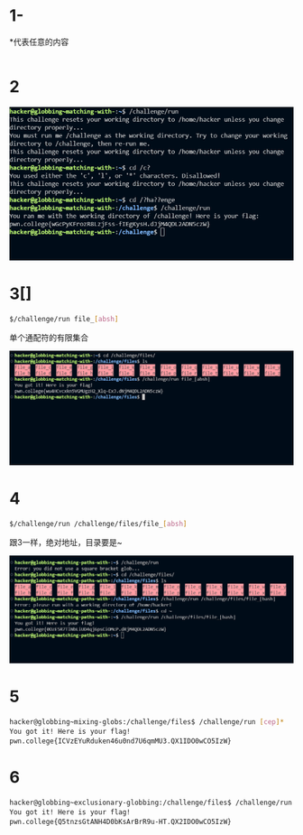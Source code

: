 # 1-

*代表任意的内容

```

```



# 2

![image-20241123143316562](./05%20File%20Globbing.assets/image-20241123143316562.png)



# 3[]

```bash
$/challenge/run file_[absh]
```

单个通配符的有限集合

![image-20241123143510382](./05%20File%20Globbing.assets/image-20241123143510382.png)



# 4

```bash
$/challenge/run /challenge/files/file_[absh]
```

跟3一样，绝对地址，目录要是~

![image-20241123143721965](./05%20File%20Globbing.assets/image-20241123143721965.png)

# 5

```bash
hacker@globbing~mixing-globs:/challenge/files$ /challenge/run [cep]*
You got it! Here is your flag!
pwn.college{ICVzEYuRduken46u0nd7U6qmMU3.QX1IDO0wCO5IzW}
```



# 6

```sh
hacker@globbing~exclusionary-globbing:/challenge/files$ /challenge/run [^pwn]*
You got it! Here is your flag!
pwn.college{Q5tnzsGtANH4D0bKsArBrR9u-HT.QX2IDO0wCO5IzW}
```

